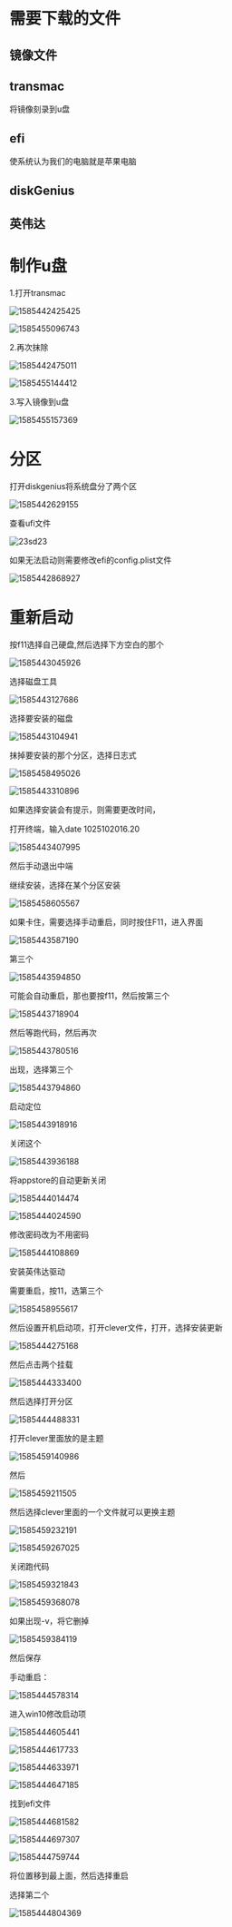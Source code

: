 # 需要下载的文件

## 镜像文件

## transmac

将镜像刻录到u盘

## efi

使系统认为我们的电脑就是苹果电脑

## diskGenius



## 英伟达



# 制作u盘

1.打开transmac

![1585442425425](https://gitee.com/gu_chun_bo/picture/raw/master/image/20200329084027-150942.png)

![1585455096743](https://gitee.com/gu_chun_bo/picture/raw/master/image/20200329121139-977468.png)

2.再次抹除

![1585442475011](C:\Users\古春波\AppData\Roaming\Typora\typora-user-images\1585442475011.png)

![1585455144412](assets/1585455144412.png)

3.写入镜像到u盘

![1585455157369](https://gitee.com/gu_chun_bo/picture/raw/master/image/20200329121238-224400.png)

# 分区

打开diskgenius将系统盘分了两个区

![1585442629155](C:\Users\古春波\AppData\Roaming\Typora\typora-user-images\1585442629155.png)





查看ufi文件

![23sd23](https://gitee.com/gu_chun_bo/picture/raw/master/image/20200329122029-182615.png)



如果无法启动则需要修改efi的config.plist文件

![1585442868927](https://gitee.com/gu_chun_bo/picture/raw/master/image/20200329084852-230479.png)

# 重新启动

按f11选择自己硬盘,然后选择下方空白的那个

![1585443045926](https://gitee.com/gu_chun_bo/picture/raw/master/image/20200329085047-326226.png)



选择磁盘工具

![1585443127686](https://gitee.com/gu_chun_bo/picture/raw/master/image/20200329085208-754556.png)

选择要安装的磁盘

![1585443104941](C:\Users\古春波\AppData\Roaming\Typora\typora-user-images\1585443104941.png)

抹掉要安装的那个分区，选择日志式

![1585458495026](https://gitee.com/gu_chun_bo/picture/raw/master/image/20200329130815-151842.png) 

![1585443310896](C:\Users\古春波\AppData\Roaming\Typora\typora-user-images\1585443310896.png)

如果选择安装会有提示，则需要更改时间，

打开终端，输入date 1025102016.20

![1585443407995](C:\Users\古春波\AppData\Roaming\Typora\typora-user-images\1585443407995.png)

然后手动退出中端

继续安装，选择在某个分区安装

![1585458605567](assets/1585458605567.png)

如果卡住，需要选择手动重启，同时按住F11，进入界面

![1585443587190](C:\Users\古春波\AppData\Roaming\Typora\typora-user-images\1585443587190.png)

第三个

![1585443594850](C:\Users\古春波\AppData\Roaming\Typora\typora-user-images\1585443594850.png)

可能会自动重启，那也要按f11，然后按第三个

![1585443718904](https://gitee.com/gu_chun_bo/picture/raw/master/image/20200329090159-676.png)

然后等跑代码，然后再次

![1585443780516](C:\Users\古春波\AppData\Roaming\Typora\typora-user-images\1585443780516.png)

出现，选择第三个

![1585443794860](C:\Users\古春波\AppData\Roaming\Typora\typora-user-images\1585443794860.png)

启动定位

![1585443918916](C:\Users\古春波\AppData\Roaming\Typora\typora-user-images\1585443918916.png)

关闭这个

![1585443936188](C:\Users\古春波\AppData\Roaming\Typora\typora-user-images\1585443936188.png)

将appstore的自动更新关闭

![1585444014474](https://gitee.com/gu_chun_bo/picture/raw/master/image/20200329090655-40588.png)

![1585444024590](https://gitee.com/gu_chun_bo/picture/raw/master/image/20200329090704-818147.png)

修改密码改为不用密码

![1585444108869](https://gitee.com/gu_chun_bo/picture/raw/master/image/20200329131357-720979.png)

安装英伟达驱动

需要重启，按11，选第三个

![1585458955617](assets/1585458955617.png)

然后设置开机启动项，打开clever文件，打开，选择安装更新

![1585444275168](https://gitee.com/gu_chun_bo/picture/raw/master/image/20200329091115-226624.png)

然后点击两个挂载

![1585444333400](C:\Users\古春波\AppData\Roaming\Typora\typora-user-images\1585444333400.png)

然后选择打开分区

![1585444488331](C:\Users\古春波\AppData\Roaming\Typora\typora-user-images\1585444488331.png)

打开clever里面放的是主题

![1585459140986](assets/1585459140986.png)

然后

![1585459211505](assets/1585459211505.png)

然后选择clever里面的一个文件就可以更换主题

![1585459232191](assets/1585459232191.png)

![1585459267025](https://gitee.com/gu_chun_bo/picture/raw/master/image/20200329132111-827619.png)

关闭跑代码

![1585459321843](assets/1585459321843.png)

![1585459368078](assets/1585459368078.png)

如果出现-v，将它删掉

![1585459384119](assets/1585459384119.png)



然后保存





手动重启：

![1585444578314](https://gitee.com/gu_chun_bo/picture/raw/master/image/20200329091618-58686.png)

进入win10修改启动项

![1585444605441](C:\Users\古春波\AppData\Roaming\Typora\typora-user-images\1585444605441.png)

![1585444617733](C:\Users\古春波\AppData\Roaming\Typora\typora-user-images\1585444617733.png)

![1585444633971](C:\Users\古春波\AppData\Roaming\Typora\typora-user-images\1585444633971.png)

![1585444647185](C:\Users\古春波\AppData\Roaming\Typora\typora-user-images\1585444647185.png)

找到efi文件

![1585444681582](C:\Users\古春波\AppData\Roaming\Typora\typora-user-images\1585444681582.png)

![1585444697307](https://gitee.com/gu_chun_bo/picture/raw/master/image/20200329091817-613877.png)

![1585444759744](C:\Users\古春波\AppData\Roaming\Typora\typora-user-images\1585444759744.png)

将位置移到最上面，然后选择重启

选择第二个

![1585444804369](https://gitee.com/gu_chun_bo/picture/raw/master/image/20200329092005-361314.png)


